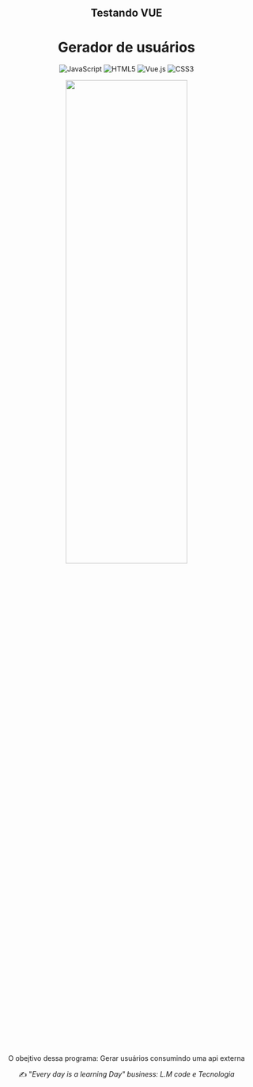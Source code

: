 


<h2 align="center">Testando VUE</h2>
<h1 align="center"> Gerador de usuários </h1> 

<div align="center">

![JavaScript](https://img.shields.io/badge/javascript-%23323330.svg?style=for-the-badge&logo=javascript&logoColor=%23F7DF1E)
![HTML5](https://img.shields.io/badge/html5-%23E34F26.svg?style=for-the-badge&logo=html5&logoColor=white)
![Vue.js](https://img.shields.io/badge/vuejs-%2335495e.svg?style=for-the-badge&logo=vuedotjs&logoColor=%234FC08D)
![CSS3](https://img.shields.io/badge/css3-%231572B6.svg?style=for-the-badge&logo=css3&logoColor=white)

<img src="https://user-images.githubusercontent.com/83149455/190515656-499d3bd1-168a-4fe6-a67a-1b464786cd37.png" width=70% height=50%>



O obejtivo dessa programa:  Gerar usuários consumindo uma api externa
 
 ✍ "_Every day is a learning Day"
business: L.M code e Tecnologia_ 
</div>
